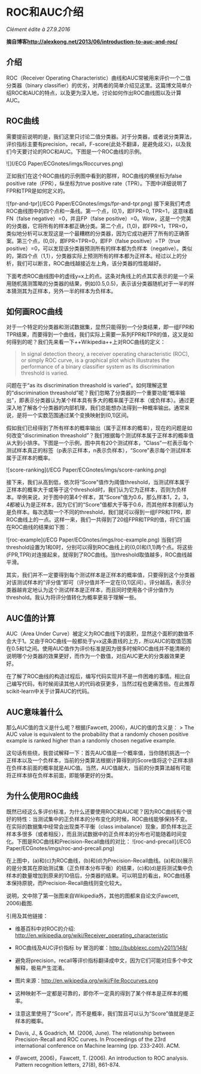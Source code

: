 # ROC和AUC介绍

*Clément édite à 27.9.2016*

**摘自博客**[**http:\/\/alexkong.net\/2013\/06\/introduction-to-auc-and-roc\/**](http://alexkong.net/2013/06/introduction-to-auc-and-roc/)

## 介绍

ROC（Receiver Operating Characteristic）曲线和AUC常被用来评价一个二值分类器（binary classifier）的优劣，对两者的简单介绍见这里。这篇博文简单介绍ROC和AUC的特点，以及更为深入地，讨论如何作出ROC曲线图以及计算AUC。

## ROC曲线

需要提前说明的是，我们这里只讨论二值分类器。对于分类器，或者说分类算法，评价指标主要有precision，recall，F-score\(此处不翻译，是避免歧义\)，以及我们今天要讨论的ROC和AUC。下图是一个ROC曲线的示例。

![](/ECG Paper/ECGnotes/imgs/Roccurves.png)

正如我们在这个ROC曲线的示例图中看到的那样，ROC曲线的横坐标为false positive rate（FPR），纵坐标为true positive rate（TPR）。下图中详细说明了FPR和TPR是如何定义的。

![fpr-and-tpr](/ECG Paper/ECGnotes/imgs/fpr-and-tpr.png)
接下来我们考虑ROC曲线图中的四个点和一条线。第一个点，\(0,1\)，即FPR=0, TPR=1，这意味着FN（false negative）=0，并且FP（false positive）=0。Wow，这是一个完美的分类器，它将所有的样本都正确分类。第二个点，\(1,0\)，即FPR=1，TPR=0，类似地分析可以发现这是一个最糟糕的分类器，因为它成功避开了所有的正确答案。第三个点，\(0,0\)，即FPR=TPR=0，即FP（false positive）=TP（true positive）=0，可以发现该分类器预测所有的样本都为负样本（negative）。类似的，第四个点（1,1），分类器实际上预测所有的样本都为正样本。经过以上的分析，我们可以断言，ROC曲线越接近左上角，该分类器的性能越好。

下面考虑ROC曲线图中的虚线y=x上的点。这条对角线上的点其实表示的是一个采用随机猜测策略的分类器的结果，例如\(0.5,0.5\)，表示该分类器随机对于一半的样本猜测其为正样本，另外一半的样本为负样本。

## 如何画ROC曲线

对于一个特定的分类器和测试数据集，显然只能得到一个分类结果，即一组FPR和TPR结果，而要得到一个曲线，我们实际上需要一系列FPR和TPR的值，这又是如何得到的呢？我们先来看一下++Wikipedia++上对ROC曲线的定义：

> In signal detection theory, a receiver operating characteristic \(ROC\), or simply ROC curve, is a graphical plot which illustrates the performance of a binary classifier system as its discrimination threshold is varied.

问题在于“as its discrimination threashold is varied”。如何理解这里的“discrimination threashold”呢？我们忽略了分类器的一个重要功能“概率输出”，即表示分类器认为某个样本具有多大的概率属于正样本（或负样本）。通过更深入地了解各个分类器的内部机理，我们总能想办法得到一种概率输出。通常来说，是将一个实数范围通过某个变换映射到\(0,1\)区间。

假如我们已经得到了所有样本的概率输出（属于正样本的概率），现在的问题是如何改变“discrimination threashold”？我们根据每个测试样本属于正样本的概率值从大到小排序。下图是一个示例，图中共有20个测试样本，“Class”一栏表示每个测试样本真正的标签（p表示正样本，n表示负样本），“Score”表示每个测试样本属于正样本的概率。

![score-ranking](/ECG Paper/ECGnotes/imgs/score-ranking.png)

接下来，我们从高到低，依次将“Score”值作为阈值threshold，当测试样本属于正样本的概率大于或等于这个threshold时，我们认为它为正样本，否则为负样本。举例来说，对于图中的第4个样本，其“Score”值为0.6，那么样本1，2，3，4都被认为是正样本，因为它们的“Score”值都大于等于0.6，而其他样本则都认为是负样本。每次选取一个不同的threshold，我们就可以得到一组FPR和TPR，即ROC曲线上的一点。这样一来，我们一共得到了20组FPR和TPR的值，将它们画在ROC曲线的结果如下图：

![roc-example](/ECG Paper/ECGnotes/imgs/roc-example.png)
当我们将threshold设置为1和0时，分别可以得到ROC曲线上的\(0,0\)和\(1,1\)两个点。将这些\(FPR,TPR\)对连接起来，就得到了ROC曲线。当threshold取值越多，ROC曲线越平滑。

其实，我们并不一定要得到每个测试样本是正样本的概率值，只要得到这个分类器对该测试样本的“评分值”即可（评分值并不一定在\(0,1\)区间）。评分越高，表示分类器越肯定地认为这个测试样本是正样本，而且同时使用各个评分值作为threshold。我认为将评分值转化为概率更易于理解一些。

## AUC值的计算

AUC（Area Under Curve）被定义为ROC曲线下的面积，显然这个面积的数值不会大于1。又由于ROC曲线一般都处于y=x这条直线的上方，所以AUC的取值范围在0.5和1之间。使用AUC值作为评价标准是因为很多时候ROC曲线并不能清晰的说明哪个分类器的效果更好，而作为一个数值，对应AUC更大的分类器效果更好。

在了解了ROC曲线的构造过程后，编写代码实现并不是一件困难的事情。相比自己编写代码，有时候阅读其他人的代码收获更多，当然过程也更痛苦些。在此推荐scikit-learn中关于计算AUC的代码。

## AUC意味着什么

那么AUC值的含义是什么呢？根据\(Fawcett, 2006\)，AUC的值的含义是： &gt; The AUC value is equivalent to the probability that a randomly chosen positive example is ranked higher than a randomly chosen negative example.

这句话有些绕，我尝试解释一下：首先AUC值是一个概率值，当你随机挑选一个正样本以及一个负样本，当前的分类算法根据计算得到的Score值将这个正样本排在负样本前面的概率就是AUC值。当然，AUC值越大，当前的分类算法越有可能将正样本排在负样本前面，即能够更好的分类。

## 为什么使用ROC曲线

既然已经这么多评价标准，为什么还要使用ROC和AUC呢？因为ROC曲线有个很好的特性：当测试集中的正负样本的分布变化的时候，ROC曲线能够保持不变。在实际的数据集中经常会出现类不平衡（class imbalance）现象，即负样本比正样本多很多（或者相反），而且测试数据中的正负样本的分布也可能随着时间变化。下图是ROC曲线和Precision-Recall曲线的对比：
![roc-and-precall](/ECG Paper/ECGnotes/imgs/roc-and-precall.png)

在上图中，\(a\)和\(c\)为ROC曲线，\(b\)和\(d\)为Precision-Recall曲线。\(a\)和\(b\)展示的是分类其在原始测试集（正负样本分布平衡）的结果，\(c\)和\(d\)是将测试集中负样本的数量增加到原来的10倍后，分类器的结果。可以明显的看出，ROC曲线基本保持原貌，而Precision-Recall曲线则变化较大。

说明，文中除了第一张图来自Wikipedia外，其他的图都来自论文\(Fawcett, 2006\)截图.

引用及其他链接：

* 维基百科中对ROC的介绍: [http:\/\/en.wikipedia.org\/wiki\/Receiver\_operating\_characteristic](http://en.wikipedia.org/wiki/Receiver_operating_characteristic)
* ROC曲线及AUC评价指标 by 冒泡的崔：[http:\/\/bubblexc.com\/y2011\/148\/](http://bubblexc.com/y2011/148/)
* 避免将precision，recall等评价指标翻译成中文，因为它们可能对应多个中文解释，极易产生混淆。

* 图片来源：[http:\/\/en.wikipedia.org\/wiki\/File:Roccurves.png](http://en.wikipedia.org/wiki/File:Roccurves.png)

* 这种映射不一定都是可靠的，即你不一定真的得到了某个样本是正样本的概率。

* 注意这里使用了“Score”，而不是概率，我们暂且可以认为“Score”值就是是正样本的概率。

* Davis, J., & Goadrich, M. \(2006, June\). The relationship between Precision-Recall and ROC curves. In Proceedings of the 23rd international conference on Machine learning \(pp. 233-240\). ACM.

* \(Fawcett, 2006\)，Fawcett, T. \(2006\). An introduction to ROC analysis. Pattern recognition letters, 27\(8\), 861-874.


